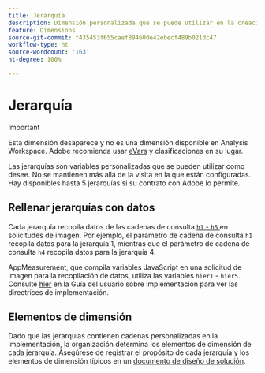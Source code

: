 ```yaml
---
title: Jerarquía
description: Dimensión personalizada que se puede utilizar en la creación de informes.
feature: Dimensions
source-git-commit: f435453f655caef89460de42ebecf489b021dc47
workflow-type: ht
source-wordcount: '163'
ht-degree: 100%

---
```


# Jerarquía

>[!IMPORTANT]
>
>Esta dimensión desaparece y no es una dimensión disponible en Analysis Workspace. Adobe recomienda usar [eVars](evar.md) y clasificaciones en su lugar.

Las jerarquías son variables personalizadas que se pueden utilizar como desee. No se mantienen más allá de la visita en la que están configuradas. Hay disponibles hasta 5 jerarquías si su contrato con Adobe lo permite.

## Rellenar jerarquías con datos

Cada jerarquía recopila datos de las cadenas de consulta [`h1` - `h5` ](/help/implement/validate/query-parameters.md) en solicitudes de imagen. Por ejemplo, el parámetro de cadena de consulta `h1` recopila datos para la jerarquía 1, mientras que el parámetro de cadena de consulta `h4` recopila datos para la jerarquía 4.

AppMeasurement, que compila variables JavaScript en una solicitud de imagen para la recopilación de datos, utiliza las variables `hier1` - `hier5`. Consulte [hier](/help/implement/vars/page-vars/hier.md) en la Guía del usuario sobre implementación para ver las directrices de implementación.

## Elementos de dimensión

Dado que las jerarquías contienen cadenas personalizadas en la implementación, la organización determina los elementos de dimensión de cada jerarquía. Asegúrese de registrar el propósito de cada jerarquía y los elementos de dimensión típicos en un [documento de diseño de solución](/help/implement/prepare/solution-design.md).
